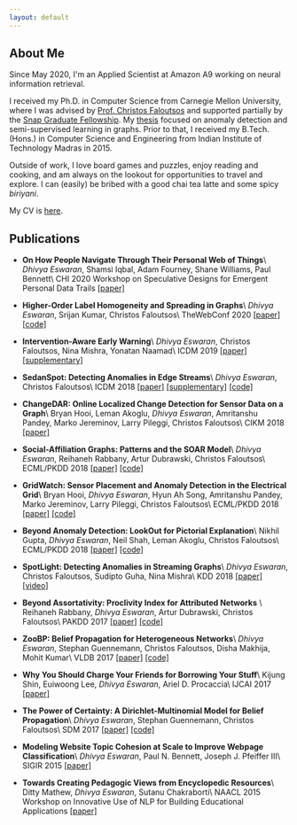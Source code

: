 ```yaml
---
layout: default
---
```


## About Me

Since May 2020, I'm an Applied Scientist at Amazon A9 working on neural information retrieval.

I received my Ph.D. in Computer Science from Carnegie Mellon University, where I was advised by [Prof. Christos Faloutsos](http://www.cs.cmu.edu/~christos/) and supported partially by the [Snap Graduate Fellowship](https://snapresearchfs.splashthat.com/). My [thesis](./papers/dissertation.pdf) focused on anomaly detection and semi-supervised learning in graphs. Prior to that, I received my B.Tech. (Hons.) in Computer Science and Engineering from Indian Institute of Technology Madras in 2015.

Outside of work, I love board games and puzzles, enjoy reading and cooking, and am always on the lookout for opportunities to travel and explore. I can (easily) be bribed with a good chai tea latte and some spicy *biriyani*.

My CV is [here](./CV.pdf).

## Publications

- **On How People Navigate Through Their Personal Web of Things**\\
  *Dhivya Eswaran*, Shamsi Iqbal, Adam Fourney, Shane Williams, Paul Bennett\\
  CHI 2020 Workshop on Speculative Designs for Emergent Personal Data Trails [[paper]](./papers/chi2020-personalweb.pdf)

- **Higher-Order Label Homogeneity and Spreading in Graphs**\\
  *Dhivya Eswaran*, Srijan Kumar, Christos Faloutsos\\
  TheWebConf 2020 [[paper]](./papers/www20-hols.pdf) [[code]](https://github.com/dhivyaeswaran/hols)

- **Intervention-Aware Early Warning**\\
  *Dhivya Eswaran*, Christos Faloutsos, Nina Mishra, Yonatan Naamad\\
  ICDM 2019 [[paper]](./papers/icdm19-smokealarm.pdf) [[supplementary]](papers/icdm19-smokealarm-sup.pdf)

- **SedanSpot: Detecting Anomalies in Edge Streams**\\
  *Dhivya Eswaran*, Christos Faloutsos\\
  ICDM 2018 [[paper]](./papers/icdm18-sedanspot.pdf) [[supplementary]](papers/icdm18-sedanspot-sup.pdf) [[code]](https://github.com/dhivyaeswaran/sedanspot)

- **ChangeDAR: Online Localized Change Detection for Sensor Data on a Graph**\\
  Bryan Hooi, Leman Akoglu, *Dhivya Eswaran*, Amritanshu Pandey, Marko Jereminov, Larry Pileggi, Christos Faloutsos\\
  CIKM 2018 [[paper]](./papers/cikm18-changedar.pdf)

- **Social-Affiliation Graphs: Patterns and the SOAR Model**\\
  *Dhivya Eswaran*, Reihaneh Rabbany, Artur Dubrawski, Christos Faloutsos\\
  ECML/PKDD 2018 [[paper]](./papers/pkdd18-soar.pdf)  [[code]](https://github.com/dhivyaeswaran/soar)

- **GridWatch: Sensor Placement and Anomaly Detection in the Electrical Grid**\\
  Bryan Hooi, *Dhivya Eswaran*, Hyun Ah Song, Amritanshu Pandey, Marko Jereminov, Larry Pileggi, Christos Faloutsos\\
  ECML/PKDD 2018 [[paper]](./papers/pkdd18-gridwatch.pdf) [[code]](https://github.com/bhooi/gridwatch)

- **Beyond Anomaly Detection: LookOut for Pictorial Explanation**\\
  Nikhil Gupta, *Dhivya Eswaran*, Neil Shah, Leman Akoglu, Christos Faloutsos\\
  ECML/PKDD 2018 [[paper]](./papers/pkdd18-lookout.pdf) [[code]](https://github.com/NikhilGupta1997/Lookout)

- **SpotLight: Detecting Anomalies in Streaming Graphs**\\
  *Dhivya Eswaran*, Christos Faloutsos, Sudipto Guha, Nina Mishra\\
  KDD 2018 [[paper]](./papers/kdd18-spotlight.pdf) [[video]](https://www.youtube.com/watch?v=S8AhKd7h-hE)

- **Beyond Assortativity: Proclivity Index for Attributed Networks** \\
  Reihaneh Rabbany, *Dhivya Eswaran*, Artur Dubrawski, Christos Faloutsos\\
  PAKDD 2017 [[paper]](./papers/pakdd17-prone.pdf) [[code]](https://github.com/rabbanyk/ProclivityIndex)

- **ZooBP: Belief Propagation for Heterogeneous Networks**\\
  *Dhivya Eswaran*, Stephan Guennemann, Christos Faloutsos, Disha Makhija, Mohit Kumar\\
  VLDB 2017 [[paper]](./papers/vldb17-zoobp.pdf) [[code]](./code/zoobp.zip)

- **Why You Should Charge Your Friends for Borrowing Your Stuff**\\
  Kijung Shin, Euiwoong Lee, *Dhivya Eswaran*, Ariel D. Procaccia\\
  IJCAI 2017 [[paper]](./papers/ijcai17-borrow.pdf)

- **The Power of Certainty: A Dirichlet-Multinomial Model for Belief Propagation**\\
  *Dhivya Eswaran*, Stephan Guennemann, Christos Faloutsos\\
  SDM 2017 [[paper]](./papers/sdm17-netconf.pdf) [[code]](code/netconf.zip)

- **Modeling Website Topic Cohesion at Scale to Improve Webpage Classification**\\
  *Dhivya Eswaran*, Paul N. Bennett, Joseph J. Pfeiffer III\\
  SIGIR 2015 [[paper]](./papers/sigir15-cohesion.pdf)

- **Towards Creating Pedagogic Views from Encyclopedic Resources**\\
  Ditty Mathew, *Dhivya Eswaran*, Sutanu Chakraborti\\
  NAACL 2015 Workshop on Innovative Use of NLP for Building Educational Applications [[paper]](./papers/naacl15-pedagogy.pdf)

<!-- Text can be **bold**, _italic_, or ~~strikethrough~~.

[Link to another page](./another-page.html).

There should be whitespace between paragraphs.

There should be whitespace between paragraphs. We recommend including a README, or a file with information about your project.

# Header 1

This is a normal paragraph following a header. GitHub is a code hosting platform for version control and collaboration. It lets you and others work together on projects from anywhere.

## Header 2

> This is a blockquote following a header.
>
> When something is important enough, you do it even if the odds are not in your favor.

### Header 3

```js
// Javascript code with syntax highlighting.
var fun = function lang(l) {
  dateformat.i18n = require('./lang/' + l)
  return true;
}
```

```ruby
# Ruby code with syntax highlighting
GitHubPages::Dependencies.gems.each do |gem, version|
  s.add_dependency(gem, "= #{version}")
end
```

#### Header 4

*   This is an unordered list following a header.
*   This is an unordered list following a header.
*   This is an unordered list following a header.

##### Header 5

1.  This is an ordered list following a header.
2.  This is an ordered list following a header.
3.  This is an ordered list following a header.

###### Header 6

| head1        | head two          | three |
|:-------------|:------------------|:------|
| ok           | good swedish fish | nice  |
| out of stock | good and plenty   | nice  |
| ok           | good `oreos`      | hmm   |
| ok           | good `zoute` drop | yumm  |

### There's a horizontal rule below this.

* * *

### Here is an unordered list:

*   Item foo
*   Item bar
*   Item baz
*   Item zip

### And an ordered list:

1.  Item one
1.  Item two
1.  Item three
1.  Item four

### And a nested list:

- level 1 item
  - level 2 item
  - level 2 item
    - level 3 item
    - level 3 item
- level 1 item
  - level 2 item
  - level 2 item
  - level 2 item
- level 1 item
  - level 2 item
  - level 2 item
- level 1 item

### Small image

![Octocat](https://github.githubassets.com/images/icons/emoji/octocat.png)

### Large image

![Branching](https://guides.github.com/activities/hello-world/branching.png)


### Definition lists can be used with HTML syntax.

<dl>
<dt>Name</dt>
<dd>Godzilla</dd>
<dt>Born</dt>
<dd>1952</dd>
<dt>Birthplace</dt>
<dd>Japan</dd>
<dt>Color</dt>
<dd>Green</dd>
</dl>

```
Long, single-line code blocks should not wrap. They should horizontally scroll if they are too long. This line should be long enough to demonstrate this.
```

```
The final element.
``` -->
